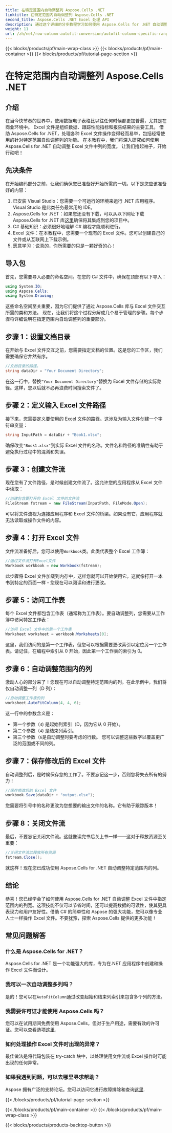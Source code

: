 ```yaml
---
title: 在特定范围内自动调整列 Aspose.Cells .NET
linktitle: 在特定范围内自动调整列 Aspose.Cells .NET
second_title: Aspose.Cells .NET Excel 处理 API
description: 通过这个详细的分步教程学习如何使用 Aspose.Cells for .NET 自动调整特定范围内的 Excel 列。
weight: 11
url: /zh/net/row-column-autofit-conversion/autofit-column-specific-range/
---
```


{{< blocks/products/pf/main-wrap-class >}}
{{< blocks/products/pf/main-container >}}
{{< blocks/products/pf/tutorial-page-section >}}

# 在特定范围内自动调整列 Aspose.Cells .NET

## 介绍
在当今快节奏的世界中，使用数据电子表格比以往任何时候都更加普遍，尤其是在商业环境中。 Excel 文件是组织数据、跟踪性能指标和报告结果的主要工具。 借助 Aspose.Cells for .NET，处理各种 Excel 文件操作变得轻而易举，包括经常使用的针对特定范围自动调整列的功能。 在本教程中，我们将深入研究如何使用 Aspose.Cells for .NET 自动调整 Excel 文件中列的宽度。 让我们撸起袖子，开始行动吧！
## 先决条件
在开始编码部分之前，让我们确保您已准备好开始所需的一切。以下是您应该准备好的内容：
1. 已安装 Visual Studio：您需要一个可运行的环境来运行 .NET 应用程序。Visual Studio 是此类任务最常用的 IDE。
2.  Aspose.Cells for .NET：如果您还没有下载，可以从以下网址下载 Aspose.Cells for .NET 库[这里](https://releases.aspose.com/cells/net/)确保将其集成到您的项目中。
3. C# 基础知识：必须很好地理解 C# 编程才能顺利进行。
4. Excel 文件：在本教程中，您需要一个现有的 Excel 文件。您可以创建自己的文件或从互联网上下载示例。
5. 愿意学习：说真的，你所需要的只是一颗好奇的心！
## 导入包
首先，您需要导入必要的命名空间。在您的 C# 文件中，确保在顶部有以下导入：
```csharp
using System.IO;
using Aspose.Cells;
using System.Drawing;
```
这些命名空间至关重要，因为它们提供了通过 Aspose.Cells 库与 Excel 文件交互所需的类和方法。
现在，让我们将这个过程分解成几个易于管理的步骤。每个步骤将详细说明在指定范围内自动调整列的重要部分。
## 步骤 1：设置文档目录
在开始与 Excel 文件交互之前，您需要指定文档的位置。这是您的工作区，我们需要确保它井然有序。
```csharp
//文档目录的路径。
string dataDir = "Your Document Directory";
```
在这一行中，替换`"Your Document Directory"`替换为 Excel 文件存储的实际路径。这样，您以后就不必再浪费时间搜索文件了。
## 步骤 2：定义输入 Excel 文件路径
接下来，您需要定义要使用的 Excel 文件的路径。这涉及为输入文件创建一个字符串变量：
```csharp
string InputPath = dataDir + "Book1.xlsx";
```
确保改变`"Book1.xlsx"`到实际 Excel 文件的名称。文件名和路径的准确性有助于避免执行过程中的混淆和失误。
## 步骤 3：创建文件流
现在您有了文件路径，是时候创建文件流了。这允许您的应用程序从 Excel 文件中读取：
```csharp
//创建包含要打开的 Excel 文件的文件流
FileStream fstream = new FileStream(InputPath, FileMode.Open);
```
可以将文件流视为连接应用程序和 Excel 文件的桥梁。如果没有它，应用程序就无法读取或操作文件的内容。
## 步骤 4：打开 Excel 文件
文件流准备好后，您可以使用`Workbook`类。此类代表整个 Excel 工作簿：
```csharp
//通过文件流打开Excel文件
Workbook workbook = new Workbook(fstream);
```
此步骤将 Excel 文件加载到内存中，这样您就可以开始使用它。这就像打开一本书到特定的页面一样 - 您现在可以阅读和进行更改。
## 步骤 5：访问工作表 
每个 Excel 文件都包含工作表（通常称为工作表）。要自动调整列，您需要从工作簿中访问特定工作表：
```csharp
//访问 Excel 文件中的第一个工作表
Worksheet worksheet = workbook.Worksheets[0];
```
这里，我们访问的是第一个工作表，但您可以根据需要更改索引以定位另一个工作表。请记住，在编程中索引从 0 开始，因此第一个工作表的索引为 0。
## 步骤 6：自动调整范围内的列
激动人心的部分来了！您现在可以自动调整特定范围内的列。在此示例中，我们将仅自动调整一列（D 列）：
```csharp
//自动调整工作表的列
worksheet.AutoFitColumn(4, 4, 6);
```
这一行中的参数含义是：
- 第一个参数（`4`) 是起始列索引（D，因为它从 0 开始）。
- 第二个参数（`4`) 是结束列索引。
- 第三个参数（`6`是自动调整时要考虑的行数。
您可以调整这些数字以覆盖更广泛的范围或不同的列。
## 步骤 7：保存修改后的 Excel 文件
自动调整列后，是时候保存您的工作了。不要忘记这一步，否则您将失去所有的努力！
```csharp
//保存修改后的 Excel 文件
workbook.Save(dataDir + "output.xlsx");
```
您需要将引号中的名称更改为您想要的输出文件的名称。它有助于跟踪版本！
## 步骤 8：关闭文件流
最后，不要忘记关闭文件流。这就像读完书后关上书一样——这对于释放资源至关重要：
```csharp
//关闭文件流以释放所有资源
fstream.Close();
```
就这样！现在您已成功使用 Aspose.Cells for .NET 自动调整特定范围内的列。
## 结论
恭喜！您已经学会了如何使用 Aspose.Cells for .NET 自动调整 Excel 文件中指定范围内的列宽。这项技能不仅可以节省时间，还可以提高数据的可读性，使其更具表现力和用户友好性。借助 C# 的简单性和 Aspose 的强大功能，您可以像专业人士一样操作 Excel 文件。不要犹豫，探索 Aspose.Cells 提供的更多功能！
## 常见问题解答
### 什么是 Aspose.Cells for .NET？
Aspose.Cells for .NET 是一个功能强大的库，专为在.NET 应用程序中创建和操作 Excel 文件而设计。
### 我可以一次自动调整多列吗？
是的！您可以在`AutoFitColumn`通过改变起始和结束列索引来包含多个列的方法。
### 我需要许可证才能使用 Aspose.Cells 吗？
您可以在试用期间免费使用 Aspose.Cells，但对于生产用途，需要有效的许可证。您可以查看选项[这里](https://purchase.aspose.com/buy).
### 如何处理操作 Excel 文件时出现的异常？
最佳做法是将代码包装在 try-catch 块中，以处理使用文件流或 Excel 操作时可能出现的任何异常。
### 如果我遇到问题，可以去哪里寻求帮助？
 Aspose 拥有广泛的支持论坛。您可以访问它进行故障排除和查询[这里](https://forum.aspose.com/c/cells/9).

{{< /blocks/products/pf/tutorial-page-section >}}

{{< /blocks/products/pf/main-container >}}
{{< /blocks/products/pf/main-wrap-class >}}

{{< blocks/products/products-backtop-button >}}

